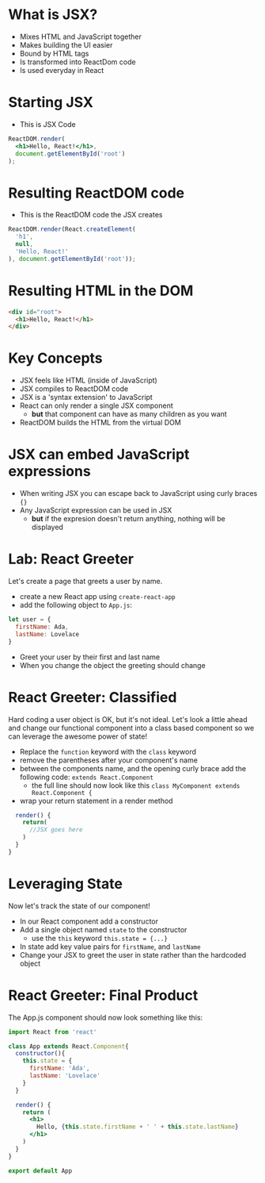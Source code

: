 # What is JSX?

- Mixes HTML and JavaScript together
- Makes building the UI easier
- Bound by HTML tags
- Is transformed into ReactDom code
- Is used everyday in React

# Starting JSX

- This is JSX Code

```jsx
ReactDOM.render(
  <h1>Hello, React!</h1>,
  document.getElementById('root')
);
```

# Resulting ReactDOM code

- This is the ReactDOM code the JSX creates

```jsx
ReactDOM.render(React.createElement(
  'h1',
  null,
  'Hello, React!'
), document.getElementById('root'));
```

# Resulting HTML in the DOM

```html
<div id="root">
  <h1>Hello, React!</h1>
</div>
```

# Key Concepts

- JSX feels like HTML (inside of JavaScript)
- JSX compiles to ReactDOM code
- JSX is a 'syntax extension' to JavaScript
- React can only render a single JSX component
  - **but** that component can have as many children as you want
- ReactDOM builds the HTML from the virtual DOM

# JSX can embed JavaScript expressions

- When writing JSX you can escape back to JavaScript using curly braces `{}`
- Any JavaScript expression can be used in JSX
  - **but** if the expresion doesn't return anything, nothing will be displayed

# Lab: React Greeter

Let's create a page that greets a user by name.

- create a new React app using `create-react-app`
- add the following object to `App.js`:

```js
let user = {
  firstName: Ada,
  lastName: Lovelace
}
```

- Greet your user by their first and last name
- When you change the object the greeting should change

# React Greeter: Classified

Hard coding a user object is OK, but it's not ideal. Let's look a little ahead and change our functional component into a class based component so we can leverage the awesome power of state!

- Replace the `function` keyword with the `class` keyword
- remove the parentheses after your component's name
- between the components name, and the opening curly brace add the following code: `extends React.Component`
  - the full line should now look like this `class MyComponent extends React.Component {`
- wrap your return statement in a render method

```js
  render() {
    return(
      //JSX goes here
    )
  }
}
```

# Leveraging State

Now let's track the state of our component!

- In our React component add a constructor
- Add a single object named `state` to the constructor
  - use the `this` keyword `this.state = {...}`
- In state add key value pairs for `firstName`, and `lastName`
- Change your JSX to greet the user in state rather than the hardcoded object

# React Greeter: Final Product

The App.js component should now look something like this:

```jsx
import React from 'react'

class App extends React.Component{
  constructor(){
    this.state = {
      firstName: 'Ada',
      lastName: 'Lovelace'
    }
  }

  render() {
    return (
      <h1>
        Hello, {this.state.firstName + ' ' + this.state.lastName}
      </h1>
    )
  }
}

export default App
```

